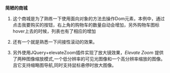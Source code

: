 **简陋的商城**

1. 这个商城是为了熟练一下使用面向对象的方法去操作Dom元素，本例中，通过点击我要购买的按钮，右上角的购物车的数量自动会增加，另外购物车图标hover上去的时候，列表也有了相应的增加

2. 还有一个就是熟悉一下间接性滚动的效果。

3. 另外使用JQuery+elevateZoom插件实现了放大镜效果，*Elevate Zoom* 提供了两种图像缩放模式,一个低分辨率的可见光图像和一个高分辨率缩放的图像。且它支持缩略图导航,同时支持鼠标悬停时放大图像。

   ​

